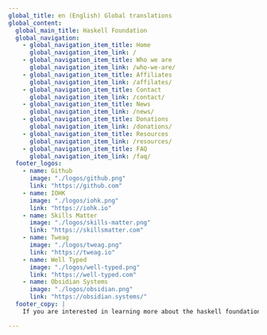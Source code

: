 ```yaml
---
global_title: en (English) Global translations
global_content:
  global_main_title: Haskell Foundation
  global_navigation:
    - global_navigation_item_title: Home
      global_navigation_item_link: /
    - global_navigation_item_title: Who we are
      global_navigation_item_link: /who-we-are/
    - global_navigation_item_title: Affiliates
      global_navigation_item_link: /affilates/
    - global_navigation_item_title: Contact
      global_navigation_item_link: /contact/
    - global_navigation_item_title: News
      global_navigation_item_link: /news/
    - global_navigation_item_title: Donations
      global_navigation_item_link: /donations/
    - global_navigation_item_title: Resources
      global_navigation_item_link: /resources/
    - global_navigation_item_title: FAQ
      global_navigation_item_link: /faq/
  footer_logos:
    - name: Github
      image: "./logos/github.png"
      link: "https://github.com"
    - name: IOHK
      image: "./logos/iohk.png"
      link: "https://iohk.io"
    - name: Skills Matter
      image: "./logos/skills-matter.png"
      link: "https://skillsmatter.com"
    - name: Tweag
      image: "./logos/tweag.png"
      link: "https://tweag.io"
    - name: Well Typed
      image: "./logos/well-typed.png"
      link: "https://well-typed.com"
    - name: Obsidian Systems
      image: "./logos/obsidian.png"
      link: "https://obsidian.systems/"
  footer_copy: |
    If you are interested in learning more about the haskell foundation, volunteering, or donating please contact us by email at *contact@haskell.foundation*

---
```

